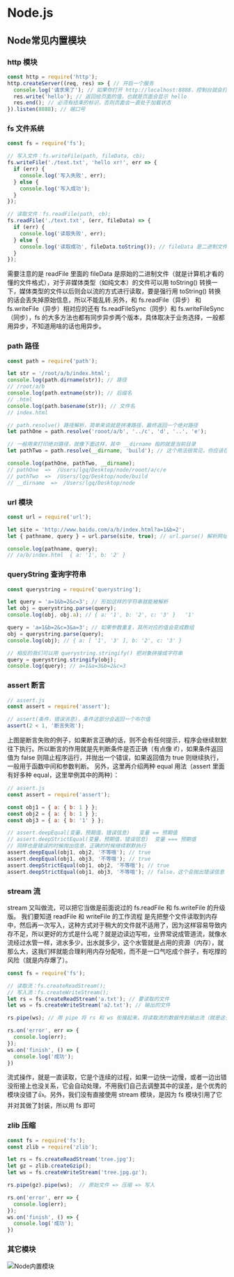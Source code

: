 # Node.js
## Node常见内置模块
### http 模块
```js
const http = require('http');
http.createServer((req, res) => { // 开启一个服务
  console.log('请求来了'); // 如果你打开 http://localhost:8888，控制台就会打印此消息
  res.write('hello'); // 返回给页面的值，也就是页面会显示 hello
  res.end(); // 必须有结束的标识，否则页面会一直处于加载状态
}).listen(8888); // 端口号
```
### fs 文件系统
```js
const fs = require('fs');

// 写入文件：fs.writeFile(path, fileData, cb);
fs.writeFile('./text.txt', 'hello xr!', err => {
  if (err) {
    console.log('写入失败', err);
  } else {
    console.log('写入成功');
  }
});

// 读取文件：fs.readFile(path, cb);
fs.readFile('./text.txt', (err, fileData) => {
  if (err) {
    console.log('读取失败', err);
  } else {
    console.log('读取成功', fileData.toString()); // fileData 是二进制文件，非媒体文件可以用 toString 转换一下
  }
});

```
需要注意的是 readFile 里面的 fileData 是原始的二进制文件（就是计算机才看的懂的文件格式），对于非媒体类型（如纯文本）的文件可以用 toString() 转换一下，媒体类型的文件以后则会以流的方式进行读取，要是强行用 toString() 转换的话会丢失掉原始信息，所以不能乱转.另外，和 fs.readFile（异步） 和 fs.writeFile（异步）相对应的还有 fs.readFileSync（同步）和 fs.writeFileSync（同步），fs 的大多方法也都有同步异步两个版本，具体取决于业务选择，一般都用异步，不知道用啥的话也用异步。
### path 路径
```js
const path = require('path');

let str = '/root/a/b/index.html';
console.log(path.dirname(str)); // 路径
// /root/a/b
console.log(path.extname(str)); // 后缀名
// .html
console.log(path.basename(str)); // 文件名
// index.html

// path.resolve() 路径解析，简单来说就是拼凑路径，最终返回一个绝对路径
let pathOne = path.resolve('rooot/a/b', '../c', 'd', '..', 'e');

// 一般用来打印绝对路径，就像下面这样，其中 __dirname 指的就是当前目录
let pathTwo = path.resolve(__dirname, 'build'); // 这个用法很常见，你应该在 webpack 中有见过

console.log(pathOne, pathTwo, __dirname);
// pathOne  =>  /Users/lgq/Desktop/node/rooot/a/c/e
// pathTwo  =>  /Users/lgq/Desktop/node/build
// __dirname  =>  /Users/lgq/Desktop/node

```
### url 模块
```js
const url = require('url');

let site = 'http://www.baidu.com/a/b/index.html?a=1&b=2';
let { pathname, query } = url.parse(site, true); // url.parse() 解析网址，true 的意思是把参数解析成对象

console.log(pathname, query);
// /a/b/index.html  { a: '1', b: '2' }

```
### queryString 查询字符串
```js
const querystring = require('querystring');

let query = 'a=1&b=2&c=3'; // 形如这样的字符串就能被解析
let obj = querystring.parse(query);
console.log(obj, obj.a); // { a: '1', b: '2', c: '3' }   '1'

query = 'a=1&b=2&c=3&a=3'; // 如果参数重复，其所对应的值会变成数组
obj = querystring.parse(query);
console.log(obj); // { a: [ '1', '3' ], b: '2', c: '3' }

// 相反的我们可以用 querystring.stringify() 把对象拼接成字符串
query = querystring.stringify(obj);
console.log(query); // a=1&a=3&b=2&c=3

```
### assert 断言
```js
// assert.js
const assert = require('assert');

// assert(条件，错误消息)，条件这部分会返回一个布尔值
assert(2 < 1, '断言失败');

```
上图是断言失败的例子，如果断言正确的话，则不会有任何提示，程序会继续默默往下执行。所以断言的作用就是先判断条件是否正确（有点像 if），如果条件返回值为 false 则阻止程序运行，并抛出一个错误，如果返回值为 true 则继续执行，一般用于函数中间和参数判断。
另外，这里再介绍两种 equal 用法（assert 里面有好多种 equal，这里举例其中的两种）：

```js
// assert.js
const assert = require('assert');

const obj1 = { a: { b: 1 } };
const obj2 = { a: { b: 1 } };
const obj3 = { a: { b: '1' } };

// assert.deepEqual(变量，预期值，错误信息)   变量 == 预期值
// assert.deepStrictEqual(变量，预期值，错误信息)  变量 === 预期值
// 同样也是错误的时候抛出信息，正确的时候继续默默执行
assert.deepEqual(obj1, obj2, '不等哦'); // true
assert.deepEqual(obj1, obj3, '不等哦'); // true
assert.deepStrictEqual(obj1, obj2, '不等哦'); // true
assert.deepStrictEqual(obj1, obj3, '不等哦'); // false，这个会抛出错误信息
```
### stream 流
stream 又叫做流，可以把它当做是前面说过的 fs.readFile 和 fs.writeFile 的升级版。
我们要知道 readFile 和 writeFile 的工作流程 是先把整个文件读取到内存中，然后再一次写入，这种方式对于稍大的文件就不适用了，因为这样容易导致内存不足，所以更好的方式是什么呢？就是边读边写啦，业界常说成管道流，就像水流经过水管一样，进水多少，出水就多少，这个水管就是占用的资源（内存），就那么大，这我们样就能合理利用内存分配啦，而不是一口气吃成个胖子，有吃撑的风险（就是内存爆了）。

```js
const fs = require('fs');

// 读取流：fs.createReadStream();
// 写入流：fs.createWriteStream();
let rs = fs.createReadStream('a.txt'); // 要读取的文件
let ws = fs.createWriteStream('a2.txt'); // 输出的文件

rs.pipe(ws); // 用 pipe 将 rs 和 ws 衔接起来，将读取流的数据传到输出流（就是这么简单的一句话就能搞定）

rs.on('error', err => {
  console.log(err);
});
ws.on('finish', () => {
  console.log('成功');
})

```
流式操作，就是一直读取，它是个连续的过程，如果一边快一边慢，或者一边出错没衔接上也没关系，它会自动处理，不用我们自己去调整其中的误差，是个优秀的模块没错了👍。另外，我们没有直接使用 stream 模块，是因为 fs 模块引用了它并对其做了封装，所以用 fs 即可

### zlib 压缩
```js
const fs = require('fs');
const zlib = require('zlib');

let rs = fs.createReadStream('tree.jpg');
let gz = zlib.createGzip();
let ws = fs.createWriteStream('tree.jpg.gz');

rs.pipe(gz).pipe(ws);  // 原始文件 => 压缩 => 写入

rs.on('error', err => {
  console.log(err);
});
ws.on('finish', () => {
  console.log('成功');
})

```

### 其它模块
![Node内置模块](https://img-blog.csdnimg.cn/20200606222238960.png?x-oss-process=image/watermark,type_ZmFuZ3poZW5naGVpdGk,shadow_10,text_aHR0cHM6Ly9ibG9nLmNzZG4ubmV0L3dlaXhpbl80Mjc1NTY3Nw==,size_16,color_FFFFFF,t_70)